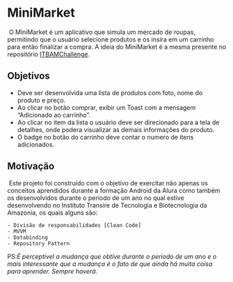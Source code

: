 # MiniMarket


​	O MiniMarket é um aplicativo que simula um mercado de roupas, permitindo que o usuário selecione produtos e os insira em um carrinho para então finalizar a compra.  A ideia do MiniMarket é a mesma presente no repositório [ITBAMChallenge](https://github.com/PSFreitas/ITBAMChallenge).


## Objetivos
  - Deve ser desenvolvida uma lista de produtos com foto, nome do produto e preço. 
  - Ao clicar no botão comprar, exibir um Toast com a mensagem “Adicionado ao carrinho”. 
  - Ao clicar no item da lista o usuário deve ser direcionado para a tela de detalhes, onde podera visualizar as demais informações do produto.
  - O badge no botão do carrinho deve contar o numero de itens adicionados.


## Motivação

​	Este projeto foi construído com o objetivo de exercitar não apenas os conceitos aprendidos durante a formação Android da Alura como também os desenvolvidos durante o
período de um ano no qual estive desenvolvendo no Instituto Transire de Tecnologia e Biotecnologia da Amazonia, os quais alguns são:

    - Divisão de responsabilidades [Clean Code]
    - MVVM
    - Databinding
    - Repository Pattern

PS:*É perceptível a mudança que obtive durante o período de um ano e o mais interessante que a mudança é o fato de que ainda há muita coisa para aprender. Sempre haverá.*
